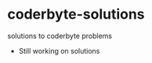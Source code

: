 coderbyte-solutions
===================

solutions to coderbyte problems

- Still working on solutions
